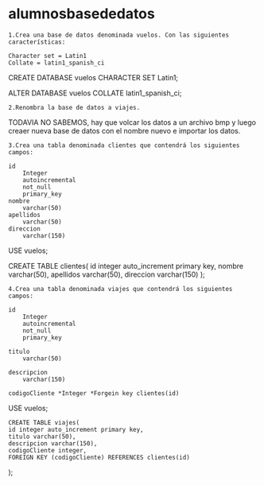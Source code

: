# alumnosbasededatos



    1.Crea una base de datos denominada vuelos. Con las siguientes características:

    Character set = Latin1
    Collate = latin1_spanish_ci


CREATE DATABASE vuelos CHARACTER SET Latin1;

ALTER DATABASE vuelos COLLATE latin1_spanish_ci;


    2.Renombra la base de datos a viajes.

TODAVIA NO SABEMOS, hay que volcar los datos a un archivo bmp y luego creaer nueva base de datos con el nombre nuevo e importar los datos.


    3.Crea una tabla denominada clientes que contendrá los siguientes campos:

    id
        Integer
        autoincremental
        not_null
        primary_key
    nombre
        varchar(50)
    apellidos
        varchar(50)
    direccion
        varchar(150)



USE vuelos;

CREATE TABLE clientes(
	id integer auto_increment primary key,
    nombre varchar(50),
    apellidos varchar(50),
    direccion varchar(150)
);


    4.Crea una tabla denominada viajes que contendrá los siguientes campos:

    id
        Integer
        autoincremental
        not_null
        primary_key

    titulo
        varchar(50)

    descripcion
        varchar(150)

    codigoCliente *Integer *Forgein key clientes(id)


USE vuelos;

    CREATE TABLE viajes(
	id integer auto_increment primary key,
    titulo varchar(50),
    descripcion varchar(150),
    codigoCliente integer, 
    FOREIGN KEY (codigoCliente) REFERENCES clientes(id)
);

